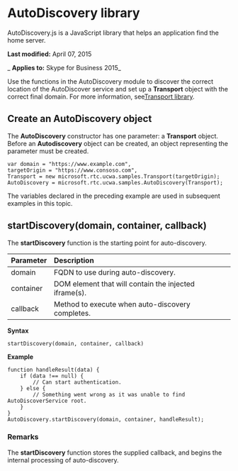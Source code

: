 
# AutoDiscovery library
AutoDiscovery.js is a JavaScript library that helps an application find the home server.

 **Last modified:** April 07, 2015

 _ **Applies to:** Skype for Business 2015_

Use the functions in the AutoDiscovery module to discover the correct location of the AutoDiscover service and set up a  **Transport** object with the correct final domain. For more information, see[Transport library](TransportLibrary.md).


## Create an AutoDiscovery object



The  **AutoDiscovery** constructor has one parameter: a **Transport** object. Before an **Autodiscovery** object can be created, an object representing the parameter must be created.




```
var domain = "https://www.example.com",
targetOrigin = "https://www.consoso.com",
Transport = new microsoft.rtc.ucwa.samples.Transport(targetOrigin);
AutoDiscovery = microsoft.rtc.ucwa.samples.AutoDiscovery(Transport);

```

The variables declared in the preceding example are used in subsequent examples in this topic.


## startDiscovery(domain, container, callback)

The  **startDiscovery** function is the starting point for auto-discovery.



|**Parameter**|**Description**|
|:-----|:-----|
|domain|FQDN to use during auto-discovery.|
|container|DOM element that will contain the injected iframe(s).|
|callback|Method to execute when auto-discovery completes.|
 **Syntax**




```
startDiscovery(domain, container, callback)
```

 **Example**




```
function handleResult(data) {
    if (data !== null) {
        // Can start authentication.
    } else {
        // Something went wrong as it was unable to find AutoDiscoverService root.
    }
}
AutoDiscovery.startDiscovery(domain, container, handleResult);
```


### Remarks

The  **startDiscovery** function stores the supplied callback, and begins the internal processing of auto-discovery.

